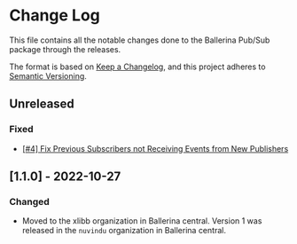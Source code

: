 # Change Log
This file contains all the notable changes done to the Ballerina Pub/Sub package through the releases.

The format is based on [Keep a Changelog](https://keepachangelog.com/en/1.0.0/), and this project adheres to [Semantic Versioning](https://semver.org/spec/v2.0.0.html).

## Unreleased

### Fixed
- [[#4] Fix Previous Subscribers not Receiving Events from New Publishers](https://github.com/xlibb/module-pubsub/issues/4)

## [1.1.0] - 2022-10-27

### Changed
- Moved to the xlibb organization in Ballerina central. Version 1 was released in the `nuvindu` organization in Ballerina central.
